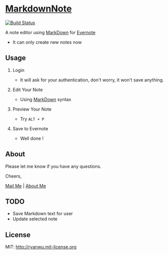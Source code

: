 [MarkdownNote](http://mdnote.ryanwu.me)
========================================

[![Build Status](https://travis-ci.org/flyworld/MarkdownNote.png?branch=master)](https://travis-ci.org/flyworld/MarkdownNote)

A note editor using [MarkDown](http://daringfireball.net/projects/markdown/syntax) for [Evernote](https://evernote.com/)

* It can only create new notes now

## Usage
1. Login
	* It will ask for your authentication, don't worry, it won't save anything.
    
1. Edit Your Note
	* Using [MarkDown](http://daringfireball.net/projects/markdown/syntax) syntax

1. Preview Your Note
	* Try ```ALT + P```

1. Save to Evernote
	* Well done !


## About
Please let me know if you have any questions.

Cheers,

[Mail Me](hello@ryanwu.me) | [About Me](http://blog.ryanwu.me)


## TODO
* Save Markdown text for user
* Update selected note


## License

MIT: http://ryanwu.mit-license.org

